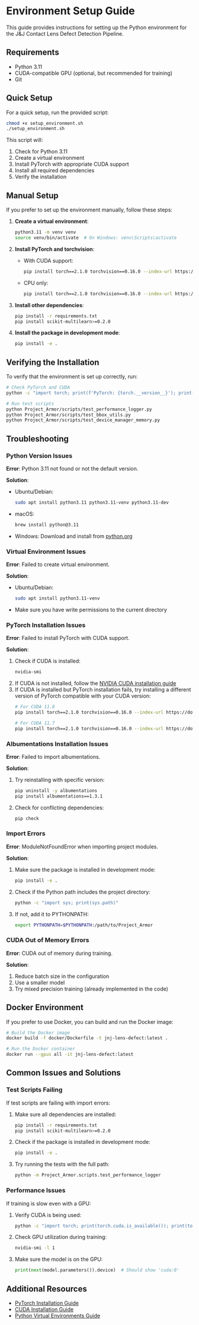 # Environment Setup Guide

This guide provides instructions for setting up the Python environment for the J&J Contact Lens Defect Detection Pipeline.

## Requirements

- Python 3.11
- CUDA-compatible GPU (optional, but recommended for training)
- Git

## Quick Setup

For a quick setup, run the provided script:

```bash
chmod +x setup_environment.sh
./setup_environment.sh
```

This script will:
1. Check for Python 3.11
2. Create a virtual environment
3. Install PyTorch with appropriate CUDA support
4. Install all required dependencies
5. Verify the installation

## Manual Setup

If you prefer to set up the environment manually, follow these steps:

1. **Create a virtual environment**:
   ```bash
   python3.11 -m venv venv
   source venv/bin/activate  # On Windows: venv\Scripts\activate
   ```

2. **Install PyTorch and torchvision**:
   - With CUDA support:
     ```bash
     pip install torch==2.1.0 torchvision==0.16.0 --index-url https://download.pytorch.org/whl/cu121
     ```
   - CPU only:
     ```bash
     pip install torch==2.1.0 torchvision==0.16.0 --index-url https://download.pytorch.org/whl/cpu
     ```

3. **Install other dependencies**:
   ```bash
   pip install -r requirements.txt
   pip install scikit-multilearn>=0.2.0
   ```

4. **Install the package in development mode**:
   ```bash
   pip install -e .
   ```

## Verifying the Installation

To verify that the environment is set up correctly, run:

```bash
# Check PyTorch and CUDA
python -c "import torch; print(f'PyTorch: {torch.__version__}'); print(f'CUDA available: {torch.cuda.is_available()}')"

# Run test scripts
python Project_Armor/scripts/test_performance_logger.py
python Project_Armor/scripts/test_bbox_utils.py
python Project_Armor/scripts/test_device_manager_memory.py
```

## Troubleshooting

### Python Version Issues

**Error**: Python 3.11 not found or not the default version.

**Solution**:
- Ubuntu/Debian:
  ```bash
  sudo apt install python3.11 python3.11-venv python3.11-dev
  ```
- macOS:
  ```bash
  brew install python@3.11
  ```
- Windows:
  Download and install from [python.org](https://www.python.org/downloads/)

### Virtual Environment Issues

**Error**: Failed to create virtual environment.

**Solution**:
- Ubuntu/Debian:
  ```bash
  sudo apt install python3.11-venv
  ```
- Make sure you have write permissions to the current directory

### PyTorch Installation Issues

**Error**: Failed to install PyTorch with CUDA support.

**Solution**:
1. Check if CUDA is installed:
   ```bash
   nvidia-smi
   ```
2. If CUDA is not installed, follow the [NVIDIA CUDA installation guide](https://docs.nvidia.com/cuda/cuda-installation-guide-linux/index.html)
3. If CUDA is installed but PyTorch installation fails, try installing a different version of PyTorch compatible with your CUDA version:
   ```bash
   # For CUDA 11.8
   pip install torch==2.1.0 torchvision==0.16.0 --index-url https://download.pytorch.org/whl/cu118
   
   # For CUDA 11.7
   pip install torch==2.1.0 torchvision==0.16.0 --index-url https://download.pytorch.org/whl/cu117
   ```

### Albumentations Installation Issues

**Error**: Failed to import albumentations.

**Solution**:
1. Try reinstalling with specific version:
   ```bash
   pip uninstall -y albumentations
   pip install albumentations==1.3.1
   ```
2. Check for conflicting dependencies:
   ```bash
   pip check
   ```

### Import Errors

**Error**: ModuleNotFoundError when importing project modules.

**Solution**:
1. Make sure the package is installed in development mode:
   ```bash
   pip install -e .
   ```
2. Check if the Python path includes the project directory:
   ```bash
   python -c "import sys; print(sys.path)"
   ```
3. If not, add it to PYTHONPATH:
   ```bash
   export PYTHONPATH=$PYTHONPATH:/path/to/Project_Armor
   ```

### CUDA Out of Memory Errors

**Error**: CUDA out of memory during training.

**Solution**:
1. Reduce batch size in the configuration
2. Use a smaller model
3. Try mixed precision training (already implemented in the code)

## Docker Environment

If you prefer to use Docker, you can build and run the Docker image:

```bash
# Build the Docker image
docker build -f docker/Dockerfile -t jnj-lens-defect:latest .

# Run the Docker container
docker run --gpus all -it jnj-lens-defect:latest
```

## Common Issues and Solutions

### Test Scripts Failing

If test scripts are failing with import errors:

1. Make sure all dependencies are installed:
   ```bash
   pip install -r requirements.txt
   pip install scikit-multilearn>=0.2.0
   ```

2. Check if the package is installed in development mode:
   ```bash
   pip install -e .
   ```

3. Try running the tests with the full path:
   ```bash
   python -m Project_Armor.scripts.test_performance_logger
   ```

### Performance Issues

If training is slow even with a GPU:

1. Verify CUDA is being used:
   ```bash
   python -c "import torch; print(torch.cuda.is_available()); print(torch.cuda.device_count())"
   ```

2. Check GPU utilization during training:
   ```bash
   nvidia-smi -l 1
   ```

3. Make sure the model is on the GPU:
   ```python
   print(next(model.parameters()).device)  # Should show 'cuda:0'
   ```

## Additional Resources

- [PyTorch Installation Guide](https://pytorch.org/get-started/locally/)
- [CUDA Installation Guide](https://docs.nvidia.com/cuda/cuda-installation-guide-linux/index.html)
- [Python Virtual Environments Guide](https://docs.python.org/3/tutorial/venv.html)